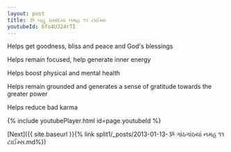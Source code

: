 ```yaml
---
layout: post
title: ૐ બહુ પ્રસાદયા નમહ ૧૧ ટાઈમ્સ
youtubeId: 6fo4UJ24rTI
---
```

 
 
Helps get goodness, bliss and peace and God's blessings
 
Helps remain focused, help generate inner energy 
 
Helps boost physical and mental health 
 
Helps remain grounded and generates a sense of gratitude towards the greater power 
 
Helps reduce bad karma
 
 
 
 


{% include youtubePlayer.html id=page.youtubeId %}
 
[Next]({{ site.baseurl }}{% link  split1/_posts/2013-01-13-ૐ ગાંઠગાંઠયાં નમહ ૧૧ ટાઈમ્સ.md%})
 
